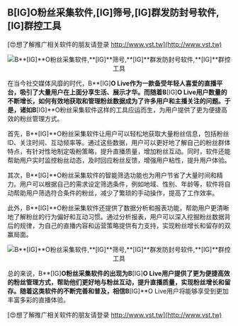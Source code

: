 ## **B**[IG]**O粉丝采集软件,**[IG]**筛号,**[IG]**群发防封号软件,**[IG]**群控工具**

[😍想了解推广相关软件的朋友请登录 http://www.vst.tw](http://www.vst.tw)

 <center><img src="https://vst.tw/MP4/tuiguang/png/1.png" alt="B**[IG]**O粉丝采集软件,**[IG]**筛号,**[IG]**群发防封号软件,**[IG]**群控工具"></center>

在当今社交媒体风靡的时代，B**[IG]**O Live作为一款备受年轻人喜爱的直播平台，吸引了大量用户在上面分享生活、展示才华。而随着B**[IG]**O Live用户数量的不断增长，如何有效地获取和管理粉丝数据成为了许多用户和主播关注的问题。于是，诸如B**[IG]**O粉丝采集软件这样的工具应运而生，为用户提供了更为便捷高效的粉丝管理方式。

首先，B**[IG]**O粉丝采集软件让用户可以轻松地获取大量粉丝信息，包括粉丝ID、关注时间、互动频率等。通过这些数据，用户可以更好地了解自己的粉丝群体特点，有针对性地制定吸粉策略，提升直播质量，增加粉丝互动。同时，软件还能帮助用户实时监控粉丝动态，及时回应粉丝反馈，增强用户粘性，提升用户体验。

其次，B**[IG]**O粉丝采集软件的智能筛选功能也为用户节省了大量时间和精力。用户可以根据自己的需求设定筛选条件，例如地域、性别、年龄等，软件将自动帮助用户筛选符合条件的粉丝，减少了繁琐的手动操作，提高了工作效率。

此外，B**[IG]**O粉丝采集软件还提供了数据分析和报表功能，帮助用户更清晰地了解粉丝的行为偏好和互动习惯。通过分析报表，用户可以深入挖掘粉丝数据背后的规律，为自己的直播内容和运营策略提供有力支持，实现粉丝增长和留存的双赢局面。

 <center><img src="https://vst.tw/MP4/tuiguang/png/0.png" alt="B**[IG]**O粉丝采集软件,**[IG]**筛号,**[IG]**群发防封号软件,**[IG]**群控工具"></center>

总的来说，B**[IG]**O粉丝采集软件的出现为B**[IG]**O Live用户提供了更为便捷高效的粉丝管理方式，帮助他们更好地与粉丝互动，提升直播质量，实现粉丝增长和留存。随着这类软件的不断完善和普及，相信B**[IG]**O Live用户将能够享受到更加丰富多彩的直播体验。

[😍想了解推广相关软件的朋友请登录 http://www.vst.tw](http://www.vst.tw)



